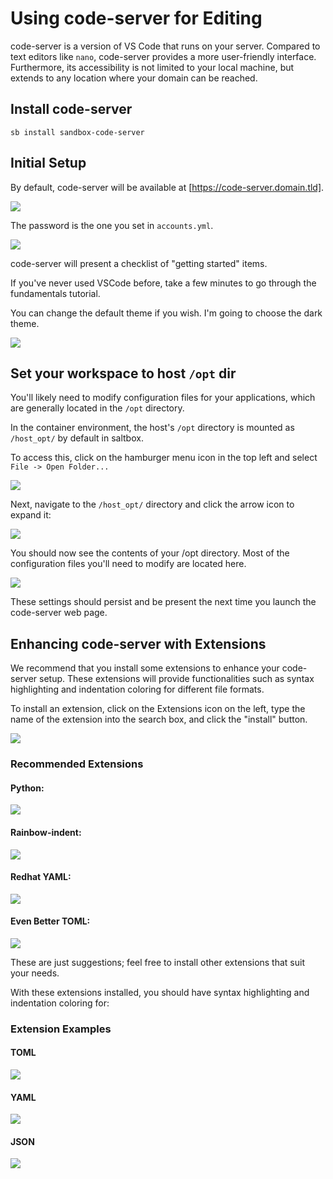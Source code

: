 # Using code-server for Editing

code-server is a version of VS Code that runs on your server. Compared to text editors like `nano`, code-server provides a more user-friendly interface. Furthermore, its accessibility is not limited to your local machine, but extends to any location where your domain can be reached.

## Install code-server

```shell
sb install sandbox-code-server
```

## Initial Setup

By default, code-server will be available at [https://code-server.domain.tld].

   ![](../../images/code-server-setup/01-login.png)

The password is the one you set in `accounts.yml`.

   ![](../../images/code-server-setup/02-screen.png)

code-server will present a checklist of "getting started" items.

If you've never used VSCode before, take a few minutes to go through the fundamentals tutorial.

You can change the default theme if you wish.  I'm going to choose the dark theme.

   ![](../../images/code-server-setup/03-dark-mode-home-dir.png)

## Set your workspace to host `/opt` dir

You'll likely need to modify configuration files for your applications, which are generally located in the `/opt` directory.

In the container environment, the host's `/opt` directory is mounted as `/host_opt/` by default in saltbox.

To access this, click on the hamburger menu icon in the top left and select `File -> Open Folder...`

   ![](../../images/code-server-setup/04-file-open-folder.png)

Next, navigate to the `/host_opt/` directory and click the arrow icon to expand it:

   ![](../../images/code-server-setup/05-host-opt.png)

You should now see the contents of your /opt directory. Most of the configuration files you'll need to modify are located here.

   ![](../../images/code-server-setup/06-host-opt.png)

These settings should persist and be present the next time you launch the code-server web page.

## Enhancing code-server with Extensions

We recommend that you install some extensions to enhance your code-server setup. These extensions will provide functionalities such as syntax highlighting and indentation coloring for different file formats.

To install an extension, click on the Extensions icon on the left, type the name of the extension into the search box, and click the "install" button.

   ![](../../images/code-server-setup/07-extensions.png)

### Recommended Extensions

#### Python:

   ![](../../images/code-server-setup/08-python.png)

#### Rainbow-indent:

   ![](../../images/code-server-setup/09-rainbow.png)

#### Redhat YAML:

   ![](../../images/code-server-setup/10-yaml.png)

#### Even Better TOML:

   ![](../../images/code-server-setup/11-toml.png)

These are just suggestions; feel free to install other extensions that suit your needs.

With these extensions installed, you should have syntax highlighting and indentation coloring for:

### Extension Examples

#### TOML

   ![](../../images/code-server-setup/12-toml-sample.png)

#### YAML

   ![](../../images/code-server-setup/13-yaml-sample.png)

#### JSON

   ![](../../images/code-server-setup/14-json-sample.png)
